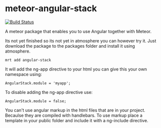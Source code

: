 meteor-angular-stack
====================
[![Build Status](https://travis-ci.org/bramtervoort/meteor-angular-stack.png?branch=develop)](https://travis-ci.org/bramtervoort/meteor-angular-stack)

A meteor package that enables you to use Angular together with Meteor.

Its not yet finished so its not yet in atmosphere you can however try it.
Just download the package to the packages folder and install it using atmosphere.
```
mrt add angular-stack
```

It will add the ng-app directive to your html you can give this your own namespace using:
```
AngularStack.module = 'myapp';
```
To disable adding the ng-app directive use:
```
AngularStack.module = false;
```

You can't use angular markup in the html files that are in your project.  Becaulse they are
compiled with handlebars. To use markup place a template in your public folder and include it
with a ng-include directive. 

